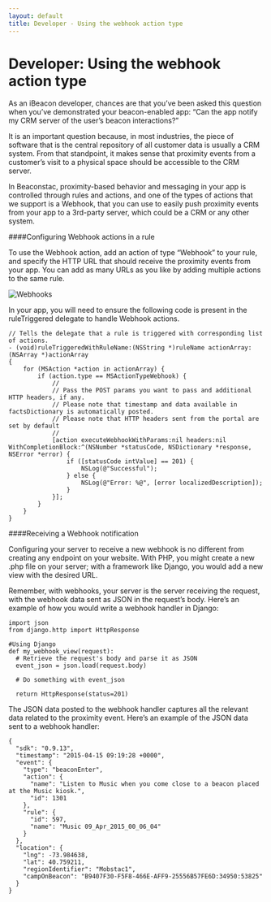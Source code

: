 ```yaml
---
layout: default
title: Developer - Using the webhook action type
---
```

# Developer: Using the webhook action type

As an iBeacon developer, chances are that you’ve been asked this question when you’ve demonstrated your beacon-enabled app: “Can the app notify my CRM server of the user’s beacon interactions?”

It is an important question because, in most industries, the piece of software that is the central repository of all customer data is usually a CRM system. From that standpoint, it makes sense that proximity events from a customer’s visit to a physical space should be accessible to the CRM server.

In Beaconstac, proximity-based behavior and messaging in your app is controlled through rules and actions, and one of the types of actions that we support is a Webhook, that you can use to easily push proximity events from your app to a 3rd-party server, which could be a CRM or any other system.

####Configuring Webhook actions in a rule

To use the Webhook action, add an action of type “Webhook” to your rule, and specify the HTTP URL that should receive the proximity events from your app. You can add as many URLs as you like by adding multiple actions to the same rule.

![Webhooks](http://i.imgur.com/4mpukyx.png)

In your app, you will need to ensure the following code is present in the ruleTriggered delegate to handle Webhook actions.

    // Tells the delegate that a rule is triggered with corresponding list of actions.
    - (void)ruleTriggeredWithRuleName:(NSString *)ruleName actionArray:(NSArray *)actionArray
    {
        for (MSAction *action in actionArray) {
            if (action.type == MSActionTypeWebhook) {
                //
                // Pass the POST params you want to pass and additional HTTP headers, if any.
                // Please note that timestamp and data available in factsDictionary is automatically posted.
                // Please note that HTTP headers sent from the portal are set by default
                //
                [action executeWebhookWithParams:nil headers:nil WithCompletionBlock:^(NSNumber *statusCode, NSDictionary *response, NSError *error) {
                    if ([statusCode intValue] == 201) {
                        NSLog(@"Successful");
                    } else {
                        NSLog(@"Error: %@", [error localizedDescription]);
                    }
                }];
            }
        }
    }

####Receiving a Webhook notification

Configuring your server to receive a new webhook is no different from creating any endpoint on your website. With PHP, you might create a new .php file on your server; with a framework like Django, you would add a new view with the desired URL.

Remember, with webhooks, your server is the server receiving the request, with the webhook data sent as JSON in the request’s body. Here’s an example of how you would write a webhook handler in Django:

    import json
    from django.http import HttpResponse

    #Using Django
    def my_webhook_view(request):
      # Retrieve the request's body and parse it as JSON
      event_json = json.load(request.body)

      # Do something with event_json

      return HttpResponse(status=201)

The JSON data posted to the webhook handler captures all the relevant data related to the proximity event. Here’s an example of the JSON data sent to a webhook handler:

    {
      "sdk": "0.9.13",
      "timestamp": "2015-04-15 09:19:28 +0000",
      "event": {
        "type": "beaconEnter",
        "action": {
          "name": "Listen to Music when you come close to a beacon placed at the Music kiosk.",
          "id": 1301
        },
        "rule": {
          "id": 597,
          "name": "Music 09_Apr_2015_00_06_04"
        }
      },
      "location": {
        "lng": -73.984638,
        "lat": 40.759211,
        "regionIdentifier": "Mobstac1",
        "campOnBeacon": "B9407F30-F5F8-466E-AFF9-25556B57FE6D:34950:53825"
      }
    }
